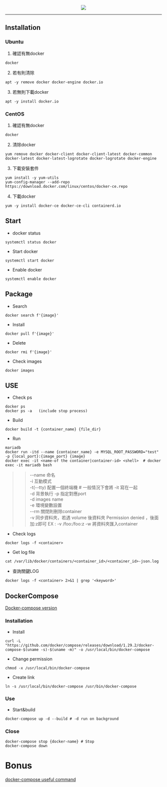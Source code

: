 <p align="center">
    <img src="https://user-images.githubusercontent.com/63274030/144020732-85ef54df-43bc-404a-9a0c-e31405afc786.png"/>
</p>

----  
## Installation
### Ubuntu
1. 確認有無docker
```
docker
```
2. 若有則清除
```
apt -y remove docker docker-engine docker.io
```
3. 若無則下載docker
```
apt -y install docker.io
```
### CentOS
1. 確認有無docker
```
docker
```
2. 清除docker
```
yum remove docker docker-client docker-client-latest docker-common docker-latest docker-latest-logrotate docker-logrotate docker-engine
```
3. 下載安裝套件
```
yum install -y yum-utils
yum-config-manager --add-repo https://download.docker.com/linux/centos/docker-ce.repo
```
4. 下載docker
```
yum -y install docker-ce docker-ce-cli containerd.io
```

## Start
- docker status
```
systemctl status docker
```
- Start docker
```
systemctl start docker
```
- Enable docker
```
systemctl enable docker
```
## Package
- Search
```
docker search f'{image}'
```
- Install
```
docker pull f'{image}'
```
- Delete
```
docker rmi f'{image}'
```
- Check images
```
docker images
```

## USE  
- Check ps
```
docker ps
docker ps -a   (include stop process)
```
- Build
```
docker build -t {container_name} {file_dir}
```
- Run
```
mariadb
docker run -itd --name {container_name} -e MYSQL_ROOT_PASSWORD="test" -p {local_port}:{image_port} {image}
docker exec -it <name-of the container|container-id> <shell>  # docker exec -it mariadb bash
```
>> --name 命名  
>> -i 互動模式  
>> -t(--tty) 配置一個終端機  # 一般情況下會將 -it 寫在一起  
>> -d 背景執行
>> -p 指定對應port  
>> -d images name  
>> -e 環境變數設置  
>> --rm 關閉則刪除container  
>> -v 同步資料夾，若遇 volume 後資料夾 Permission denied ，後面加:z即可  EX : -v /foo:/foo:z
>> -w 將資料夾匯入container  

- Check logs
```
docker logs -f <container>
```
- Get log file
```
cat /var/lib/docker/containers/<container_id>/<container_id>-json.log
```
- 查詢關鍵LOG
```
docker logs -f <container> 2>&1 | grep '<keyword>'
```

## DockerCompose
[Docker-compose version](https://docs.docker.com/compose/compose-file/)
### Installation
- Install
```
curl -L "https://github.com/docker/compose/releases/download/1.29.2/docker-compose-$(uname -s)-$(uname -m)" -o /usr/local/bin/docker-compose
```
- Change permission
```
chmod -x /usr/local/bin/docker-compose
```
- Create link
```
ln -s /usr/local/bin/docker-compose /usr/bin/docker-compose
```
### Use
- Start&build
```
docker-compose up -d --build # -d run on background
```
### Close
```
docker-compose stop {docker-name} # Stop
docker-compose down 
```
# Bonus
[docker-compose useful command](https://www.cnblogs.com/moxiaoan/p/9299404.html)
